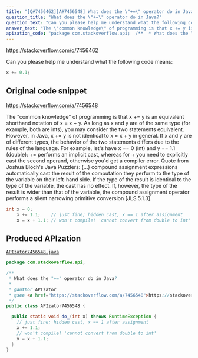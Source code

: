 ```yaml
---
title: "[Q#7456462][A#7456548] What does the \"+=\" operator do in Java?"
question_title: "What does the \"+=\" operator do in Java?"
question_text: "Can you please help me understand what the following code means:"
answer_text: "The \"common knowledge\" of programming is that x += y is an equivalent shorthand notation of x = x + y. As long as x and y are of the same type (for example, both are ints), you may consider the two statements equivalent. However, in Java, x += y is not identical to x = x + y in general. If x and y are of different types, the behavior of the two statements differs due to the rules of the language. For example, let's have x == 0 (int) and y == 1.1 (double): += performs an implicit cast, whereas for + you need to explicitly cast the second operand, otherwise you'd get a compiler error. Quote from Joshua Bloch's Java Puzzlers: (...) compound assignment expressions automatically cast the result of   the computation they perform  to the type of the variable on their   left-hand side. If the type of the result is identical to the type of   the variable, the cast has no effect. If, however, the type of the   result is wider than that of the variable,  the  compound    assignment  operator  performs  a  silent  narrowing  primitive   conversion [JLS 5.1.3]."
apization_code: "package com.stackoverflow.api;  /**  * What does the \"+=\" operator do in Java?  *  * @author APIzator  * @see <a href=\"https://stackoverflow.com/a/7456548\">https://stackoverflow.com/a/7456548</a>  */ public class APIzator7456548 {    public static void do_(int x) throws RuntimeException {     // just fine; hidden cast, x == 1 after assignment     x += 1.1;     // won't compile! 'cannot convert from double to int'     x = x + 1.1;   } }"
---
```


https://stackoverflow.com/q/7456462

Can you please help me understand what the following code means:


```java
x += 0.1;
```


## Original code snippet

https://stackoverflow.com/a/7456548

The &quot;common knowledge&quot; of programming is that x += y is an equivalent shorthand notation of x = x + y. As long as x and y are of the same type (for example, both are ints), you may consider the two statements equivalent.
However, in Java, x += y is not identical to x = x + y in general.
If x and y are of different types, the behavior of the two statements differs due to the rules of the language. For example, let&#x27;s have x == 0 (int) and y == 1.1 (double):
+= performs an implicit cast, whereas for + you need to explicitly cast the second operand, otherwise you&#x27;d get a compiler error.
Quote from Joshua Bloch&#x27;s Java Puzzlers:
(...) compound assignment expressions automatically cast the result of
  the computation they perform  to the type of the variable on their
  left-hand side. If the type of the result is identical to the type of
  the variable, the cast has no effect. If, however, the type of the
  result is wider than that of the variable,  the  compound 
  assignment  operator  performs  a  silent  narrowing  primitive
  conversion [JLS 5.1.3].

```java
int x = 0;
    x += 1.1;    // just fine; hidden cast, x == 1 after assignment
    x = x + 1.1; // won't compile! 'cannot convert from double to int'
```

## Produced APIzation

[`APIzator7456548.java`](https://github.com/pasqualesalza/apization-temp-data/raw/master/apizations/java/APIzator7456548.java)

```java
package com.stackoverflow.api;

/**
 * What does the "+=" operator do in Java?
 *
 * @author APIzator
 * @see <a href="https://stackoverflow.com/a/7456548">https://stackoverflow.com/a/7456548</a>
 */
public class APIzator7456548 {

  public static void do_(int x) throws RuntimeException {
    // just fine; hidden cast, x == 1 after assignment
    x += 1.1;
    // won't compile! 'cannot convert from double to int'
    x = x + 1.1;
  }
}

```